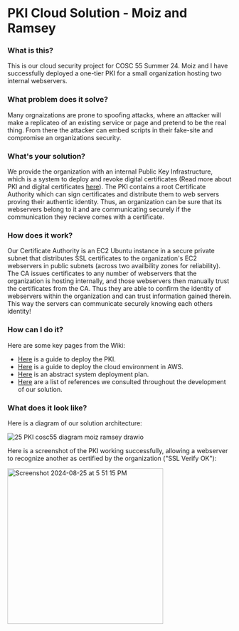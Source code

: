 # PKI Cloud Solution - Moiz and Ramsey
### What is this?
This is our cloud security project for COSC 55 Summer 24. Moiz and I have successfully deployed a one-tier PKI for a small organization hosting two internal webservers. 

### What problem does it solve?
Many orgnaizations are prone to spoofing attacks, where an attacker will make a replicateo of an existing service or page and pretend to be the real thing. From there the attacker can embed scripts in their fake-site and compromise an organizations security.

### What's your solution?
We provide the organization with an internal Public Key Infrastructure, which is a system to deploy and revoke digital certificates (Read more about PKI and digital certificates [here](https://www.youtube.com/watch?v=0ctat6RBrFo)). The PKI contains a root Certificate Authority which can sign certificates and distribute them to web servers proving their authentic identity. Thus, an organization can be sure that its webservers belong to it and are communicating securely if the communication they recieve comes with a certificate.

### How does it work?
Our Certificate Authority is an EC2 Ubuntu instance in a secure private subnet that distributes SSL certificates to the organization's EC2 webservers in public subnets (across two availbility zones for reliability). The CA issues certificates to any number of webservers that the organization is hosting internally, and those webservers then manually trust the certificates from the CA. Thus they are able to confirm the identity of webservers within the organization and can trust information gained therein. This way the servers can communicate securely knowing each others identity!

### How can I do it?
Here are some key pages from the Wiki:
* [Here](https://github.com/RamseyW2004/cosc55project/wiki/Functional-PKI-Deployment-Guide) is a guide to deploy the PKI.
* [Here](https://github.com/RamseyW2004/cosc55project/wiki/Functional-Cloud-Deployment-Guide) is a guide to deploy the cloud environment in AWS.
* [Here](https://github.com/RamseyW2004/cosc55project/wiki/System-Deployment-Plan) is an abstract system deployment plan.
* [Here](https://github.com/RamseyW2004/cosc55project/wiki/References) are a list of references we consulted throughout the development of our solution.

### What does it look like?
Here is a diagram of our solution architecture:

![25 PKI cosc55 diagram moiz ramsey drawio](https://github.com/user-attachments/assets/76a3deaa-ded5-4f4f-965e-2a382d9e44d6)

Here is a screenshot of the PKI working successfully, allowing a webserver to recognize another as certified by the organization ("SSL Verify OK"):

<img width="350" alt="Screenshot 2024-08-25 at 5 51 15 PM" src="https://github.com/user-attachments/assets/89e2f4b4-bd83-4816-a1bb-de9301fdf2f4">



